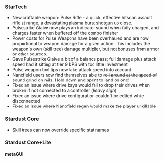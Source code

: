 ### StarTech
- New craftable weapon: Pulse Rifle - a quick, effective hitscan assault rifle at range, a devastating plasma burst shotgun up close.
- Pulsestrike Glaive now plays an indicator sound when fully charged, and charges faster when buffered off the combo finisher
- Power costs for Pulse Weapons have been overhauled and are now proportional to weapon damage for a given action. This includes the weapon's own (skill tree) damage multiplier, but not bonuses from armor or other sources.
- Gave Pulsestrike Glaive a bit of a balance pass; full damage plus attack speed had it sitting at tier 9 DPS with too little investment
- Pulse weapon tool tips now take attack speed into account
- Nanofield users now find themselves able to ~~roll around at the speed of sound~~ grind on rails. Hold down and sprint to land on one!
- Fixed an issue where drive bays would fail to drop their drives when broken if not connected to a controller (*heavy sigh*)
- Fixed an issue where drive configuration couldn't be edited while disconnected
- Fixed an issue where Nanofield regen would make the player unkillable

### Stardust Core
- Skill trees can now override specific stat names

### Stardust Core+Lite

#### metaGUI
